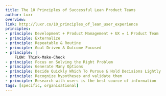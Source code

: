```yaml
---
title: The 10 Principles of Successful Lean Product Teams
author: Luxr
overview:
link: http://luxr.co/10_principles_of_lean_user_experience
principles:
- principle: Development + Product Management + UX = 1 Product Team
- principle: Externalize
- principle: Repeatable & Routine
- principle: Goal Driven & Outcome Focused
- principle: |
    FLOW: Think-Make-Check
- principle: Focus on Solving the Right Problem
- principle: Generate Many Options
- principle: Decide Quickly Which To Pursue & Hold Decisions Lightly
- principle: Recognize hypotheses and validate them
- principle: Research with users is the best source of information
tags: [specific, organisational]
---
```

